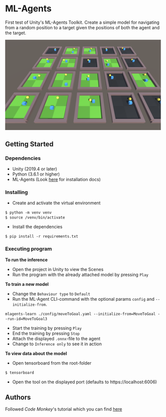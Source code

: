 # ML-Agents

First test of Unity's ML-Agents Toolkit. Create a simple model for navigating from a random position to a target given the positions of both the agent and the target.

![Header Image](https://github.com/olestole/ml-agent/blob/assets/ML-AgentHeader.png)

## Getting Started

### Dependencies

- Unity (2019.4 or later)
- Python (3.6.1 or higher)
- ML-Agents (Look [here](https://github.com/Unity-Technologies/ml-agents/blob/main/docs/Installation.md) for installation docs)

### Installing

- Create and activate the virtual environment

```
$ python -m venv venv
$ source /venv/bin/activate
```

- Install the dependencies

```
$ pip install -r requirements.txt
```

### Executing program

**To run the inference**

- Open the project in Unity to view the Scenes
- Run the program with the already attached model by pressing `Play`

**To train a new model**

- Change the `Behaviour type` to `Default`
- Run the ML-Agent CLI-command with the optional params `config` and `--initialize-from`.

```
mlagents-learn ./config/moveToGoal.yaml --initialize-from=MoveToGoal --run-id=MoveToGoal3
```

- Start the training by pressing `Play`
- End the training by pressing `Stop`
- Attach the displayed `.onnx`-file to the agent
- Change to `Inference only` to see it in action

**To view data about the model**

- Open tensorboard from the root-folder

```
$ tensorboard
```

- Open the tool on the displayed port (defaults to https://localhost:6006)

## Authors

Followed _Code Monkey_'s tutorial which you can find [here](https://www.youtube.com/watch?v=zPFU30tbyKs)
